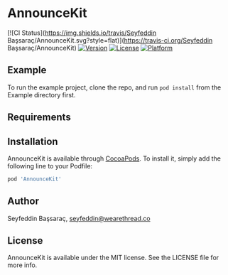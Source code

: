 # AnnounceKit

[![CI Status](https://img.shields.io/travis/Seyfeddin Başsaraç/AnnounceKit.svg?style=flat)](https://travis-ci.org/Seyfeddin Başsaraç/AnnounceKit)
[![Version](https://img.shields.io/cocoapods/v/AnnounceKit.svg?style=flat)](https://cocoapods.org/pods/AnnounceKit)
[![License](https://img.shields.io/cocoapods/l/AnnounceKit.svg?style=flat)](https://cocoapods.org/pods/AnnounceKit)
[![Platform](https://img.shields.io/cocoapods/p/AnnounceKit.svg?style=flat)](https://cocoapods.org/pods/AnnounceKit)

## Example

To run the example project, clone the repo, and run `pod install` from the Example directory first.

## Requirements

## Installation

AnnounceKit is available through [CocoaPods](https://cocoapods.org). To install
it, simply add the following line to your Podfile:

```ruby
pod 'AnnounceKit'
```

## Author

Seyfeddin Başsaraç, seyfeddin@wearethread.co

## License

AnnounceKit is available under the MIT license. See the LICENSE file for more info.
